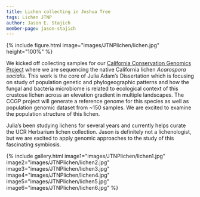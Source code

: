 ```yaml
---
title: Lichen collecting in Joshua Tree
tags: Lichen JTNP
author: Jason E. Stajich
member-page: jason-stajich
---
```


{%
  include figure.html
  image="images/JTNPlichen/lichen.jpg"
  height="100%"
%}


We kicked off collecting samples for our [California Conservation Genomics Project](https://sites.lifesci.ucla.edu/eeb-CCGP/) where we are sequencing the native California lichen *Acarospora socialis*. This work is the core of Julia Adam‘s Dissertation which is focusing on study of population genetic and phylogeographic patterns and how the fungal and bacteria microbiome is related to ecological context of this crustose lichen across an elevation gradient in multiple landscapes. The CCGP project will generate a reference genome for this species as well as population genomic dataset from ~150 samples. We are excited to examine the population structure of this lichen.


Julia’s been studying lichens for several years and currently helps curate the UCR Herbarium lichen collection. Jason is definitely not a lichenologist, but we are excited to apply genomic approaches to the study of this fascinating symbiosis.


{%
  include gallery.html
  image1="images/JTNPlichen/lichen1.jpg"
  image2="images/JTNPlichen/lichen2.jpg"
  image3="images/JTNPlichen/lichen3.jpg"
  image4="images/JTNPlichen/lichen4.jpg"
  image5="images/JTNPlichen/lichen5.jpg"
  image6="images/JTNPlichen/lichen6.jpg"
%}
